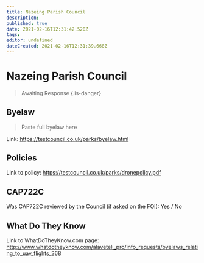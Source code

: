```yaml
---
title: Nazeing Parish Council
description: 
published: true
date: 2021-02-16T12:31:42.520Z
tags: 
editor: undefined
dateCreated: 2021-02-16T12:31:39.668Z
---
```


# Nazeing Parish Council
>  Awaiting Response
> {.is-danger}

## Byelaw
> Paste full byelaw here

Link:
https://testcouncil.co.uk/parks/byelaw.html

## Policies
Link to policy:
https://testcouncil.co.uk/parks/dronepolicy.pdf

## CAP722C

Was CAP722C reviewed by the Council (if asked on the FOI): Yes / No

## What Do They Know

Link to WhatDoTheyKnow.com page:
http://www.whatdotheyknow.com/alaveteli_pro/info_requests/byelaws_relating_to_uav_flights_368

